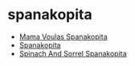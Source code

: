 # spanakopita

 * [Mama Voulas Spanakopita](index/m/mama-voulas-spanakopita-354989.json)
 * [Spanakopita](index/s/spanakopita-107344.json)
 * [Spinach And Sorrel Spanakopita](index/s/spinach-and-sorrel-spanakopita-51240810.json)
